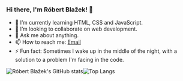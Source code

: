 ### Hi there, I'm Róbert Blažek! 👋

- 🌱 I’m currently learning HTML, CSS and JavaScript.
- 👯 I’m looking to collaborate on web development.
- 💬 Ask me about anything.
- 📫 How to reach me: [Email](robertblazek02@gmail.com)
- ⚡ Fun fact: Sometimes I wake up in the middle of the night, with a solution to a problem I'm facing in the code.



![Róbert Blažek's GitHub stats](https://github-readme-stats.vercel.app/api?username=bobbyblaze&show_icons=true&theme=dracula)![Top Langs](https://github-readme-stats.vercel.app/api/top-langs/?username=bobbyblaze&layout=compact&theme=dracula)

